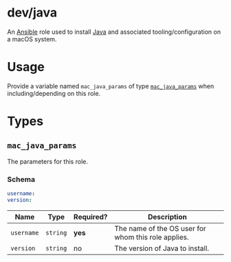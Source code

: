 # dev/java

An [Ansible](https://www.ansible.com) role used to install [Java](https://www.oracle.com/technetwork/java/index.html)
and associated tooling/configuration on a macOS system.

# Usage

Provide a variable named `mac_java_params` of type [`mac_java_params`](#mac_java_params) when including/depending on
this role.

# Types

## `mac_java_params`

The parameters for this role.

### Schema

```yaml
username:
version:
```

| Name       | Type     | Required? | Description                                         |
| ---------- | -------- | --------- | --------------------------------------------------- |
| `username` | `string` | **yes**   | The name of the OS user for whom this role applies. |
| `version`  | `string` | no        | The version of Java to install.                     |
